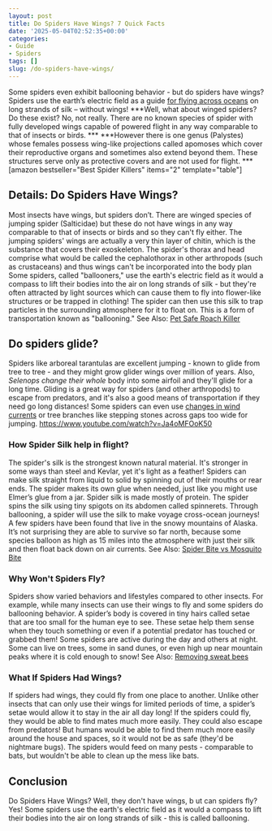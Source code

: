 ```yaml
---
layout: post
title: Do Spiders Have Wings? 7 Quick Facts
date: '2025-05-04T02:52:35+00:00'
categories:
- Guide
- Spiders
tags: []
slug: /do-spiders-have-wings/
---
```


Some spiders even exhibit ballooning behavior - but do spiders have wings? Spiders use the earth’s electric field as a guide
[for flying across oceans](https://www.sciencenews.org/blog/wild-things/trapdoor-spiders-australia-africa)
on long strands of silk – without wings!
***Well, what about winged spiders? Do these exist? No, not really. There are no known species of spider with fully developed wings capable of powered flight in any way comparable to that of insects or birds. ***
***However there is one genus (Palystes) whose females possess wing-like projections called apomoses which cover their reproductive organs and sometimes also extend beyond them. These structures serve only as protective covers and are not used for flight. ***
[amazon bestseller="Best Spider Killers" items="2" template="table"]
## Details: Do Spiders Have Wings?
Most insects have wings, but spiders don’t. There are winged species of jumping spider (Salticidae) but these do not have wings in any way comparable to that of insects or birds and so they can't fly either.
The jumping spiders' wings are actually a very thin layer of chitin, which is the substance that covers their exoskeleton.
The spider's thorax and head comprise what would be called the cephalothorax in other arthropods (such as crustaceans) and thus wings can't be incorporated into the body plan
Some spiders, called "ballooners," use the earth's electric field as it would a compass to lift their bodies into the air on long strands of silk - but they're often attracted by light sources which can cause them to fly into flower-like structures or be trapped in clothing!
The spider can then use this silk to trap particles in the surrounding atmosphere for it to float on. This is a form of transportation known as "ballooning."
See Also:
[Pet Safe Roach Killer](https://pestpolicy.com/pet-safe-roach-killer/)
## Do spiders glide?
Spiders like arboreal tarantulas are excellent jumping - known to glide from tree to tree - and they might grow glider wings over million of years.
Also,
*Selenops change their whole*
body into some airfoil and they'll glide for a long time.
Gliding is a great way for spiders (and other arthropods) to escape from predators, and it's also a good means of transportation if they need go long distances!
Some spiders can even use
[changes in wind currents](https://pestpolicy.com/how-to-get-rid-of-brown-recluse-spiders/)
or tree branches like stepping stones across gaps too wide for jumping.
https://www.youtube.com/watch?v=Ja4oMFOoK50
### How Spider Silk help in flight?
The spider's silk is the strongest known natural material. It's stronger in some ways than steel and Kevlar, yet it's light as a feather!
Spiders can make silk straight from liquid to solid by spinning out of their mouths or rear ends. The spider makes its own glue when needed, just like you might use Elmer’s glue from a jar.
Spider silk is made mostly of protein. The spider spins the silk using tiny spigots on its abdomen called spinnerets. Through ballooning, a spider will use the silk to make voyage cross-ocean journeys!
A few spiders have been found that live in the snowy mountains of Alaska.
It’s not surprising they are able to survive so far north, because some species balloon as high as 15 miles into the atmosphere with just their silk and then float back down on air currents.
See Also:
[Spider Bite vs Mosquito Bite](https://pestpolicy.com/spider-bite-vs-mosquito-bite/)
### Why Won't Spiders Fly?
Spiders show varied behaviors and lifestyles compared to other insects. For example, while many insects can use their wings to fly and some spiders do ballooning behavior.
A spider’s body is covered in tiny hairs called setae that are too small for the human eye to see. These setae help them sense when they touch something or even if a potential predator has touched or grabbed them!
Some spiders are active during the day and others at night. Some can live on trees, some in sand dunes, or even high up near mountain peaks where it is cold enough to snow!
See Also:
[Removing sweat bees](https://pestpolicy.com/get-rid-sweat-bees/)
### What If Spiders Had Wings?
If spiders had wings, they could fly from one place to another. Unlike other insects that can only use their wings for limited periods of time, a spider’s setae would allow it to stay in the air all day long!
If the spiders could fly, they would be able to find mates much more easily. They could also escape from predators!
But humans would be able to find them much more easily around the house and spaces, so it would not be as safe (they'd be nightmare bugs).
The spiders would feed on many pests - comparable to bats, but wouldn't be able to clean up the mess like bats.
## Conclusion
Do Spiders Have Wings? Well, they don't have wings, b
ut can spiders fly? Yes! Some spiders use the earth's electric field as it would a compass to lift their bodies into the air on long strands of silk - this is called ballooning.
